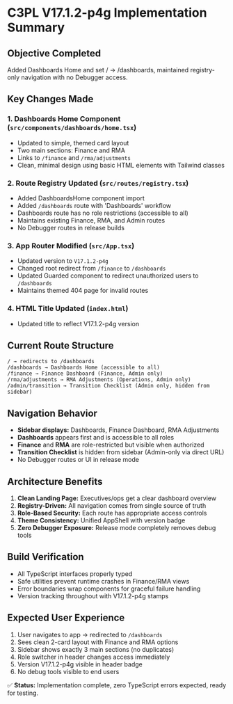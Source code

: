 # C3PL V17.1.2-p4g Implementation Summary

## Objective Completed
Added Dashboards Home and set / → /dashboards, maintained registry-only navigation with no Debugger access.

## Key Changes Made

### 1. Dashboards Home Component (`src/components/dashboards/home.tsx`)
- Updated to simple, themed card layout 
- Two main sections: Finance and RMA
- Links to `/finance` and `/rma/adjustments`
- Clean, minimal design using basic HTML elements with Tailwind classes

### 2. Route Registry Updated (`src/routes/registry.tsx`)
- Added DashboardsHome component import
- Added `/dashboards` route with 'Dashboards' workflow
- Dashboards route has no role restrictions (accessible to all)
- Maintains existing Finance, RMA, and Admin routes
- No Debugger routes in release builds

### 3. App Router Modified (`src/App.tsx`)
- Updated version to `V17.1.2-p4g`
- Changed root redirect from `/finance` to `/dashboards`
- Updated Guarded component to redirect unauthorized users to `/dashboards`
- Maintains themed 404 page for invalid routes

### 4. HTML Title Updated (`index.html`)
- Updated title to reflect V17.1.2-p4g version

## Current Route Structure
```
/ → redirects to /dashboards
/dashboards → Dashboards Home (accessible to all)
/finance → Finance Dashboard (Finance, Admin only)
/rma/adjustments → RMA Adjustments (Operations, Admin only)  
/admin/transition → Transition Checklist (Admin only, hidden from sidebar)
```

## Navigation Behavior
- **Sidebar displays:** Dashboards, Finance Dashboard, RMA Adjustments
- **Dashboards** appears first and is accessible to all roles
- **Finance** and **RMA** are role-restricted but visible when authorized
- **Transition Checklist** is hidden from sidebar (Admin-only via direct URL)
- No Debugger routes or UI in release mode

## Architecture Benefits
1. **Clean Landing Page:** Executives/ops get a clear dashboard overview
2. **Registry-Driven:** All navigation comes from single source of truth
3. **Role-Based Security:** Each route has appropriate access controls
4. **Theme Consistency:** Unified AppShell with version badge
5. **Zero Debugger Exposure:** Release mode completely removes debug tools

## Build Verification
- All TypeScript interfaces properly typed
- Safe utilities prevent runtime crashes in Finance/RMA views
- Error boundaries wrap components for graceful failure handling
- Version tracking throughout with V17.1.2-p4g stamps

## Expected User Experience
1. User navigates to app → redirected to `/dashboards`
2. Sees clean 2-card layout with Finance and RMA options
3. Sidebar shows exactly 3 main sections (no duplicates)
4. Role switcher in header changes access immediately
5. Version V17.1.2-p4g visible in header badge
6. No debug tools visible to end users

✅ **Status:** Implementation complete, zero TypeScript errors expected, ready for testing.